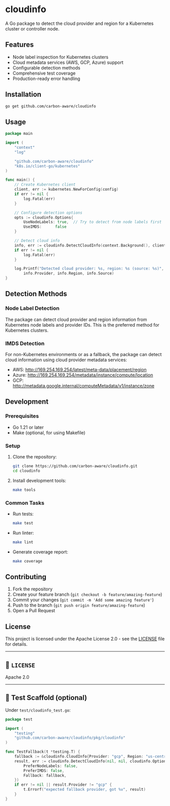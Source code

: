 # cloudinfo

A Go package to detect the cloud provider and region for a Kubernetes cluster or controller node.

## Features

- Node label inspection for Kubernetes clusters
- Cloud metadata services (AWS, GCP, Azure) support
- Configurable detection methods
- Comprehensive test coverage
- Production-ready error handling

## Installation

```bash
go get github.com/carbon-aware/cloudinfo
```

## Usage

```go
package main

import (
    "context"
    "log"

    "github.com/carbon-aware/cloudinfo"
    "k8s.io/client-go/kubernetes"
)

func main() {
    // Create Kubernetes client
    client, err := kubernetes.NewForConfig(config)
    if err != nil {
        log.Fatal(err)
    }

    // Configure detection options
    opts := cloudinfo.Options{
        UseNodeLabels: true,  // Try to detect from node labels first
        UseIMDS:      false
    }

    // Detect cloud info
    info, err := cloudinfo.DetectCloudInfo(context.Background(), client, opts)
    if err != nil {
        log.Fatal(err)
    }

    log.Printf("Detected cloud provider: %s, region: %s (source: %s)",
        info.Provider, info.Region, info.Source)
}
```

## Detection Methods

### Node Label Detection

The package can detect cloud provider and region information from Kubernetes node labels and provider IDs. This is the preferred method for Kubernetes clusters.

### IMDS Detection

For non-Kubernetes environments or as a fallback, the package can detect cloud information using cloud provider metadata services:

- AWS: http://169.254.169.254/latest/meta-data/placement/region
- Azure: http://169.254.169.254/metadata/instance/compute/location
- GCP: http://metadata.google.internal/computeMetadata/v1/instance/zone

## Development

### Prerequisites

- Go 1.21 or later
- Make (optional, for using Makefile)

### Setup

1. Clone the repository:
   ```bash
   git clone https://github.com/carbon-aware/cloudinfo.git
   cd cloudinfo
   ```

2. Install development tools:
   ```bash
   make tools
   ```

### Common Tasks

- Run tests:
  ```bash
  make test
  ```

- Run linter:
  ```bash
  make lint
  ```

- Generate coverage report:
  ```bash
  make coverage
  ```

## Contributing

1. Fork the repository
2. Create your feature branch (`git checkout -b feature/amazing-feature`)
3. Commit your changes (`git commit -m 'Add some amazing feature'`)
4. Push to the branch (`git push origin feature/amazing-feature`)
5. Open a Pull Request

## License

This project is licensed under the Apache License 2.0 - see the [LICENSE](LICENSE) file for details.

---

## 📄 `LICENSE`

Apache 2.0

---

## 🧪 Test Scaffold (optional)

Under `test/cloudinfo_test.go`:

```go
package test

import (
    "testing"
    "github.com/carbon-aware/cloudinfo/pkg/cloudinfo"
)

func TestFallback(t *testing.T) {
    fallback := &cloudinfo.CloudInfo{Provider: "gcp", Region: "us-central1"}
    result, err := cloudinfo.DetectCloudInfo(nil, nil, cloudinfo.Options{
        PreferNodeLabels: false,
        PreferIMDS: false,
        Fallback: fallback,
    })
    if err != nil || result.Provider != "gcp" {
        t.Errorf("expected fallback provider, got %v", result)
    }
}

